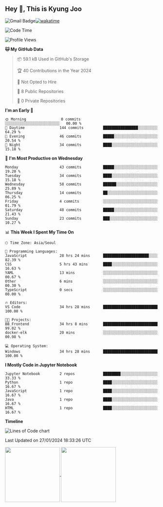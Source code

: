 
## Hey 👋, This is Kyung Joo

![Gmail Badge](https://img.shields.io/badge/Gmail-d14836?style=flat-square&logo=Gmail&logoColor=white&link=mailto:joou3982@gmail.com)[![wakatime](https://wakatime.com/badge/user/018d1ca9-f45f-41c7-8716-a5f010f313d0.svg)](https://wakatime.com/@018d1ca9-f45f-41c7-8716-a5f010f313d0)



<!--START_SECTION:waka-->
![Code Time](http://img.shields.io/badge/Code%20Time-38%20hrs%2034%20mins-blue)

![Profile Views](http://img.shields.io/badge/Profile%20Views-131-blue)

**🐱 My GitHub Data** 

> 📦 59.1 kB Used in GitHub's Storage 
 > 
> 🏆 40 Contributions in the Year 2024
 > 
> 🚫 Not Opted to Hire
 > 
> 📜 8 Public Repositories 
 > 
> 🔑 0 Private Repositories 
 > 
**I'm an Early 🐤** 

```text
🌞 Morning                0 commits           ░░░░░░░░░░░░░░░░░░░░░░░░░   00.00 % 
🌆 Daytime                144 commits         ████████████████░░░░░░░░░   64.29 % 
🌃 Evening                46 commits          █████░░░░░░░░░░░░░░░░░░░░   20.54 % 
🌙 Night                  34 commits          ████░░░░░░░░░░░░░░░░░░░░░   15.18 % 
```
📅 **I'm Most Productive on Wednesday** 

```text
Monday                   43 commits          █████░░░░░░░░░░░░░░░░░░░░   19.20 % 
Tuesday                  34 commits          ████░░░░░░░░░░░░░░░░░░░░░   15.18 % 
Wednesday                58 commits          ██████░░░░░░░░░░░░░░░░░░░   25.89 % 
Thursday                 14 commits          ██░░░░░░░░░░░░░░░░░░░░░░░   06.25 % 
Friday                   4 commits           ░░░░░░░░░░░░░░░░░░░░░░░░░   01.79 % 
Saturday                 48 commits          █████░░░░░░░░░░░░░░░░░░░░   21.43 % 
Sunday                   23 commits          ███░░░░░░░░░░░░░░░░░░░░░░   10.27 % 
```


📊 **This Week I Spent My Time On** 

```text
🕑︎ Time Zone: Asia/Seoul

💬 Programming Languages: 
JavaScript               28 hrs 24 mins      █████████████████████░░░░   82.39 % 
CSS                      5 hrs 43 mins       ████░░░░░░░░░░░░░░░░░░░░░   16.63 % 
YAML                     13 mins             ░░░░░░░░░░░░░░░░░░░░░░░░░   00.67 % 
Other                    6 mins              ░░░░░░░░░░░░░░░░░░░░░░░░░   00.30 % 
TypeScript               0 secs              ░░░░░░░░░░░░░░░░░░░░░░░░░   00.00 % 

🔥 Editors: 
VS Code                  34 hrs 28 mins      █████████████████████████   100.00 % 

🐱‍💻 Projects: 
BB_Frontend              34 hrs 8 mins       █████████████████████████   99.02 % 
docker-elk               20 mins             ░░░░░░░░░░░░░░░░░░░░░░░░░   00.98 % 

💻 Operating System: 
Windows                  34 hrs 28 mins      █████████████████████████   100.00 % 
```

**I Mostly Code in Jupyter Notebook** 

```text
Jupyter Notebook         2 repos             ████████░░░░░░░░░░░░░░░░░   33.33 % 
Python                   1 repo              ████░░░░░░░░░░░░░░░░░░░░░   16.67 % 
JavaScript               1 repo              ████░░░░░░░░░░░░░░░░░░░░░   16.67 % 
Java                     1 repo              ████░░░░░░░░░░░░░░░░░░░░░   16.67 % 
HTML                     1 repo              ████░░░░░░░░░░░░░░░░░░░░░   16.67 % 
```



**Timeline**

![Lines of Code chart](https://raw.githubusercontent.com/kzoou2/kzoou2/main/assets/bar_graph.png)


 Last Updated on 27/01/2024 18:33:26 UTC
<!--END_SECTION:waka-->

<a href="https://github.com/kzoou2/github-readme-stats">
  <img height=180 align="center" src="https://github-readme-stats.vercel.app/api?username=kzoou2&show_icons=true&theme=ayu-mirage" />
</a>
<a href="https://github.com/anuraghazra/convoychat">
  <img height=180 align="center" src="https://github-readme-stats.vercel.app/api/top-langs?username=kzoou2&layout=compact&langs_count=8&card_width=320&theme=ayu-mirage" />
</a>


